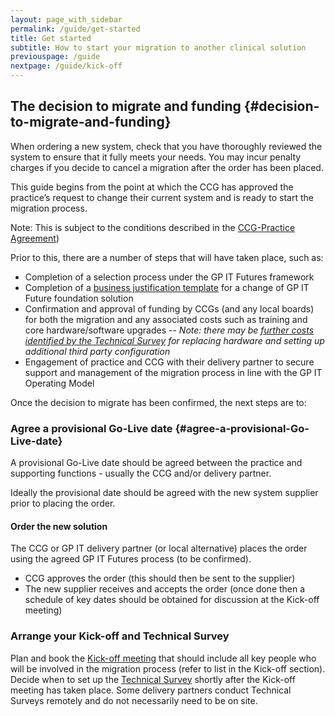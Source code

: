 ```yaml
---
layout: page_with_sidebar
permalink: /guide/get-started
title: Get started
subtitle: How to start your migration to another clinical solution
previouspage: /guide
nextpage: /guide/kick-off
---
```


## The decision to migrate and funding {#decision-to-migrate-and-funding}

When ordering a new system, check that you have thoroughly reviewed the system to ensure that it fully meets your needs. You may incur penalty charges if you decide to cancel a migration after the order has been placed. 

This guide begins from the point at which the CCG has approved the practice’s request to change their current system and is ready to start the migration process.

Note: This is subject to the conditions described in the [CCG-Practice Agreement](https://www.england.nhs.uk/publication/terms-governing-the-provision-and-receipt-of-gpsoc-services-and-gp-it-services/)) 

Prior to this, there are a number of steps that will have taken place, such as:
* Completion of a selection process under the GP IT Futures framework
* Completion of a [business justification template](https://www.england.nhs.uk/publication/business-justification-guidance-for-change-of-gp-it-futures-foundation-solution-template/) for a change of GP IT Future foundation solution
* Confirmation and approval of funding by CCGs (and any local boards) for both the migration and any associated costs such as training and core hardware/software upgrades
-- _Note: there may be [further costs identified by the Technical Survey](/prm-practice-migration/guide/technical-survey) for replacing hardware and setting up additional third party configuration_
* Engagement of practice and CCG with their delivery partner to secure support and management of the migration process in line with the GP IT Operating Model

Once the decision to migrate has been confirmed, the next steps are to:

### Agree a provisional Go-Live date {#agree-a-provisional-Go-Live-date}

A provisional Go-Live date should be agreed between the practice and supporting functions - usually the CCG and/or delivery partner.

Ideally the provisional date should be agreed with the new system supplier prior to placing the order.

#### Order the new solution

The CCG or GP IT delivery partner (or local alternative) places the order using the agreed GP IT Futures process (to be confirmed).

* CCG approves the order (this should then be sent to the supplier)
* The new supplier receives and accepts the order (once done then a schedule of key dates should be obtained for discussion at the Kick-off meeting)


### Arrange your Kick-off and Technical Survey

Plan and book the [Kick-off meeting](/prm-practice-migration/guide/kick-off) that should include all key people who will be involved in the migration process (refer to list in the Kick-off section). Decide when to set up the [Technical Survey](/prm-practice-migration/guide/technical-survey) shortly after the Kick-off meeting has taken place. Some delivery partners conduct Technical Surveys remotely and do not necessarily need to be on site.
